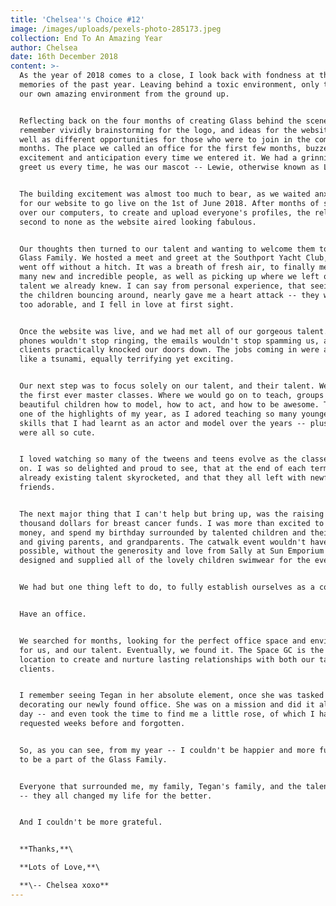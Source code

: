 ```yaml
---
title: 'Chelsea''s Choice #12'
image: /images/uploads/pexels-photo-285173.jpeg
collection: End To An Amazing Year
author: Chelsea
date: 16th December 2018
content: >-
  As the year of 2018 comes to a close, I look back with fondness at the
  memories of the past year. Leaving behind a toxic environment, only to make
  our own amazing environment from the ground up.


  Reflecting back on the four months of creating Glass behind the scenes, I
  remember vividly brainstorming for the logo, and ideas for the website, as
  well as different opportunities for those who were to join in the coming
  months. The place we called an office for the first few months, buzzed with
  excitement and anticipation every time we entered it. We had a grinning dog
  greet us every time, he was our mascot -- Lewie, otherwise known as Lulu.


  The building excitement was almost too much to bear, as we waited anxiously
  for our website to go live on the 1st of June 2018. After months of slaving
  over our computers, to create and upload everyone's profiles, the relief was
  second to none as the website aired looking fabulous.


  Our thoughts then turned to our talent and wanting to welcome them to the
  Glass Family. We hosted a meet and greet at the Southport Yacht Club, and it
  went off without a hitch. It was a breath of fresh air, to finally meet so
  many new and incredible people, as well as picking up where we left off on the
  talent we already knew. I can say from personal experience, that seeing all of
  the children bouncing around, nearly gave me a heart attack -- they were all
  too adorable, and I fell in love at first sight.


  Once the website was live, and we had met all of our gorgeous talent... the
  phones wouldn't stop ringing, the emails wouldn't stop spamming us, and the
  clients practically knocked our doors down. The jobs coming in were almost
  like a tsunami, equally terrifying yet exciting.


  Our next step was to focus solely on our talent, and their talent. We started
  the first ever master classes. Where we would go on to teach, groups of
  beautiful children how to model, how to act, and how to be awesome. This was
  one of the highlights of my year, as I adored teaching so many youngens the
  skills that I had learnt as an actor and model over the years -- plus, they
  were all so cute.


  I loved watching so many of the tweens and teens evolve as the classes went
  on. I was so delighted and proud to see, that at the end of each term, their
  already existing talent skyrocketed, and that they all left with newfound
  friends.


  The next major thing that I can't help but bring up, was the raising of a
  thousand dollars for breast cancer funds. I was more than excited to raise the
  money, and spend my birthday surrounded by talented children and their awesome
  and giving parents, and grandparents. The catwalk event wouldn't have been
  possible, without the generosity and love from Sally at Sun Emporium -- who
  designed and supplied all of the lovely children swimwear for the event.


  We had but one thing left to do, to fully establish ourselves as a company.


  Have an office.


  We searched for months, looking for the perfect office space and environment
  for us, and our talent. Eventually, we found it. The Space GC is the perfect
  location to create and nurture lasting relationships with both our talent and
  clients.


  I remember seeing Tegan in her absolute element, once she was tasked in
  decorating our newly found office. She was on a mission and did it all in one
  day -- and even took the time to find me a little rose, of which I had
  requested weeks before and forgotten.


  So, as you can see, from my year -- I couldn't be happier and more fulfilled
  to be a part of the Glass Family.


  Everyone that surrounded me, my family, Tegan's family, and the talents family
  -- they all changed my life for the better.


  And I couldn't be more grateful.


  **Thanks,**\

  **Lots of Love,**\

  **\-- Chelsea xoxo**
---
```


